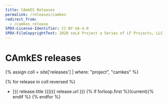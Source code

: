 ```yaml
---
title: CAmkES Releases
permalink: /releases/camkes
redirect_from:
  - /camkes_release
SPDX-License-Identifier: CC-BY-SA-4.0
SPDX-FileCopyrightText: 2020 seL4 Project a Series of LF Projects, LLC.
---
```

# CAmkES releases
{% assign coll = site['releases'] | where: "project", "camkes" %}

{% for release in coll reversed %}
- [{{ release.title }}]({{ release.url }}) {% if forloop.first %}(current){% endif %}
{% endfor %}
